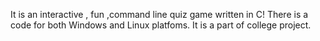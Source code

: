It is an interactive , fun ,command line quiz game written in C!
There is a code for both Windows and Linux platfoms.
It is a part of college project.
